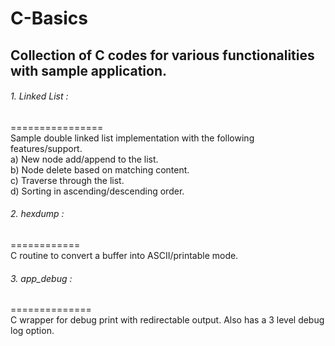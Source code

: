 # C-Basics
## Collection of C codes for various functionalities with sample application.  

###### 1. Linked List :  
================  
Sample double linked list implementation with the following features/support.  
a) New node add/append to the list.  
b) Node delete based on matching content.  
c) Traverse through the list.  
d) Sorting in ascending/descending order.  

###### 2. hexdump :  
============  
C routine to convert a buffer into ASCII/printable mode.  

###### 3. app_debug :  
==============  
C wrapper for debug print with redirectable output. Also has a 3 level debug log option.  

